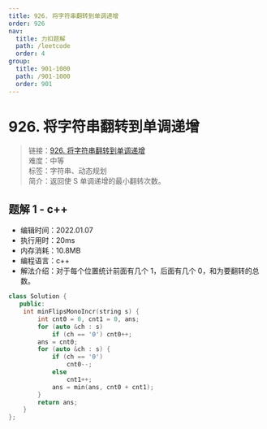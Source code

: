 ```yaml
---
title: 926. 将字符串翻转到单调递增
order: 926
nav:
  title: 力扣题解
  path: /leetcode
  order: 4
group:
  title: 901-1000
  path: /901-1000
  order: 901
---
```


# 926. 将字符串翻转到单调递增

> 链接：[926. 将字符串翻转到单调递增](https://leetcode-cn.com/problems/flip-string-to-monotone-increasing/)  
> 难度：中等  
> 标签：字符串、动态规划  
> 简介：返回使 S 单调递增的最小翻转次数。

## 题解 1 - c++

- 编辑时间：2022.01.07
- 执行用时：20ms
- 内存消耗：10.8MB
- 编程语言：c++
- 解法介绍：对于每个位置统计前面有几个 1，后面有几个 0，和为要翻转的总数。

```c++
class Solution {
   public:
    int minFlipsMonoIncr(string s) {
        int cnt0 = 0, cnt1 = 0, ans;
        for (auto &ch : s)
            if (ch == '0') cnt0++;
        ans = cnt0;
        for (auto &ch : s) {
            if (ch == '0')
                cnt0--;
            else
                cnt1++;
            ans = min(ans, cnt0 + cnt1);
        }
        return ans;
    }
};
```
